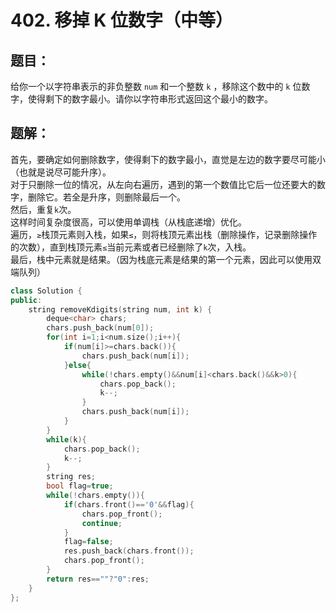 # 402. 移掉 K 位数字（中等）
## 题目：
给你一个以字符串表示的非负整数 `num` 和一个整数 `k` ，移除这个数中的 `k` 位数字，使得剩下的数字最小。请你以字符串形式返回这个最小的数字。
## 题解：
首先，要确定如何删除数字，使得剩下的数字最小，直觉是左边的数字要尽可能小（也就是说尽可能升序）。\
对于只删除一位的情况，从左向右遍历，遇到的第一个数值比它后一位还要大的数字，删除它。若全是升序，则删除最后一个。\
然后，重复`k`次。\
这样时间复杂度很高，可以使用单调栈（从栈底递增）优化。\
遍历，`≥`栈顶元素则入栈，如果`≤`，则将栈顶元素出栈（删除操作，记录删除操作的次数），直到栈顶元素`≤`当前元素或者已经删除了`k`次，入栈。\
最后，栈中元素就是结果。（因为栈底元素是结果的第一个元素，因此可以使用双端队列）
```c++
class Solution {
public:
    string removeKdigits(string num, int k) {
        deque<char> chars;
        chars.push_back(num[0]);
        for(int i=1;i<num.size();i++){
            if(num[i]>=chars.back()){
                chars.push_back(num[i]);
            }else{
                while(!chars.empty()&&num[i]<chars.back()&&k>0){
                    chars.pop_back();
                    k--;
                }
                chars.push_back(num[i]);
            }
        }
        while(k){
            chars.pop_back();
            k--;
        }
        string res;
        bool flag=true;
        while(!chars.empty()){
            if(chars.front()=='0'&&flag){
                chars.pop_front();
                continue;
            }
            flag=false;
            res.push_back(chars.front());
            chars.pop_front();
        }
        return res==""?"0":res;
    }
};
```
